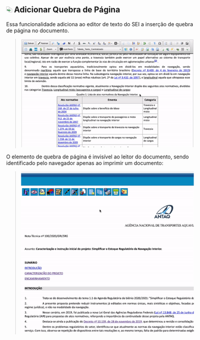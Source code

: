 ## ![SEI Pro Quebra de Página](/img/icon-quebrapagina.png) Adicionar Quebra de Página

Essa funcionalidade adiciona ao editor de texto do SEI a inserção de quebra de página no documento.

> ![Tela Estilo de Tabelas](../img/tela-quebrapagina.gif) 

O elemento de quebra de página é invisível ao leitor do documento, sendo identificado pelo navegador apenas ao imprimir um documento:

> ![Tela Estilo de Tabelas](../img/tela-quebrapagina2.gif) 
